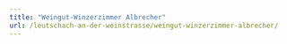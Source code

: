 ```yaml
---
title: "Weingut-Winzerzimmer Albrecher"
url: /leutschach-an-der-weinstrasse/weingut-winzerzimmer-albrecher/
---
```

